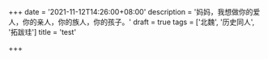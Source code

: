 +++
date = '2021-11-12T14:26:00+08:00'
description = '妈妈，我想做你的爱人，你的亲人，你的族人，你的孩子。'
draft = true
tags = ['北魏', '历史同人', '拓跋珪']
title = 'test'

+++

